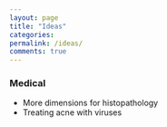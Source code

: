 ```yaml
---
layout: page
title: "Ideas"
categories: 
permalink: /ideas/
comments: true
---
```

### Medical
- More dimensions for histopathology
- Treating acne with viruses